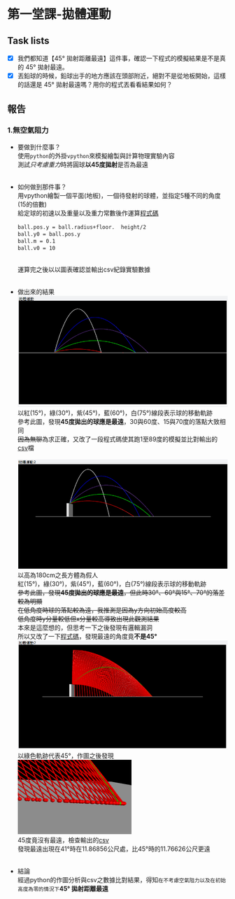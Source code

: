 # 第一堂課-拋體運動
## Task lists
- [x] 我們都知道【45° 拋射距離最遠】這件事，確認一下程式的模擬結果是不是真的 45° 拋射最遠。
- [x] 丟鉛球的時候，鉛球出手的地方應該在頭部附近，絕對不是從地板開始，這樣的話還是 45° 拋射最遠嗎？用你的程式丟看看結果如何？
## 報告
### 1.無空氣阻力
  - 要做到什麼事？<br>
      使用`python`的外掛`vpython`來模擬繪製與計算物理實驗內容<br>
      測試*只考慮重力*時將圓球**以45度拋射**是否為最遠<br><br>
  - 如何做到那件事？<br>
      用vpython繪製一個平面(地板)，一個待發射的球體，並指定5種不同的角度(15的倍數)<br>
      給定球的初速以及重量以及重力常數後作運算[程式碼](/第一堂課-拋體運動/拋體運動一csv.py)<br>
      ```ball.pos.x = -floor.length/2
	  ball.pos.y = ball.radius+floor.  height/2
	  ball.y0 = ball.pos.y
	  ball.m = 0.1 
	  ball.v0 = 10
      ``` 
      <br>
      運算完之後以以圖表確認並輸出csv紀錄實驗數據<br><br>
  - 做出來的結果<br>
      ![This is an image](/第一堂課-拋體運動/實驗成果.png)<br>
      以紅(15°)，綠(30°)，紫(45°)，藍(60°)，白(75°)線段表示球的移動軌跡<br>
      參考此圖，發現**45度拋出的球應是最遠**，30與60度、15與70度的落點大致相同<br>
      ~~因為無聊~~為求正確，又改了一段程式碼使其跑1至89度的模擬並比對輸出的[csv](/第一堂課-拋體運動/out2.csv)檔<br><br>
      ![This is an image](/第一堂課-拋體運動/實驗成果2.png)<br>
      以高為180cm之長方體為假人<br>
      紅(15°)，綠(30°)，紫(45°)，藍(60°)，白(75°)線段表示球的移動軌跡<br>
      ~~參考此圖，發現**45度拋出的球應是最遠**，但此時30°、60°與15°、70°的落差較為明顯<br>
      在低角度時球的落點較為遠，我推測是因為y方向初始高度較高<br>
      低角度時y分量較低但x分量較高導致出現此觀測結果~~<br>
      本來是這麼想的，但思考一下之後發現有邏輯漏洞<br>
      所以又改了一下[程式碼](/第一堂課-拋體運動/拋體運動一hw2csv1to89.py)，發現最遠的角度竟**不是45°**<br>
      ![This is an image](/第一堂課-拋體運動/實驗成果3.png)<br>
      以綠色軌跡代表45°，作圖之後發現<br>
      ![This is an image](/第一堂課-拋體運動/細部45.png)<br>
      45度竟沒有最遠，檢查輸出的[csv](/第一堂課-拋體運動/out4.csv)<br>
      發現最遠出現在41°時在11.86856公尺處，比45°時的11.76626公尺更遠<br><br>

  - 結論<br>
      經過python的作圖分析與csv之數據比對結果，得知`在不考慮空氣阻力以及在初始高度為零的情況下`**45° 拋射距離最遠**